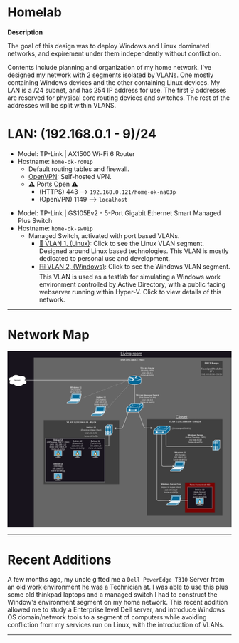 # Homelab

**Description**

The goal of this design was to deploy Windows and Linux dominated networks, and expirement under them independently without confliction.

Contents include planning and organization of my home network. I've designed my network with 2 segments isolated by VLANs. One mostly containing Windows devices and the other containing Linux devices. My LAN is a /24 subnet, and has 254 IP address for use. The first 9 addresses are reserved for physical core routing devices and switches. The rest of the addresses will be split within VLANS.

# LAN: (192.168.0.1 - 9)/24

- Model: TP-Link | AX1500 Wi-Fi 6 Router
- Hostname: `home-ok-ro01p`
  - Default routing tables and firewall.
  - [OpenVPN](https://github.com/OpenVPN/openvpn): Self-hosted VPN.
  - ⚠️ Ports Open ⚠️
    - (HTTPS) 443 --> `192.168.0.121/home-ok-na03p`
    - (OpenVPN) 1149 --> `localhost`
>
- Model: TP-Link | GS105Ev2 - 5-Port Gigabit Ethernet Smart Managed Plus Switch
- Hostname: `home-ok-sw01p`
  - Managed Switch, activated with port based VLANs.
    - [🐧 VLAN 1, (Linux)](https://github.com/allenc125789/Homelab/blob/main/VLANs/Linux-VLAN.md#description): Click to see the Linux VLAN segment. Designed around Linux based technologies. This VLAN is mostly dedicated to personal use and development.
    - [🪟 VLAN 2, (Windows)](https://github.com/allenc125789/Homelab/blob/main/VLANs/Windows-VLAN.md#description): Click to see the Windows VLAN segment. This VLAN is used as a testlab for simulating a Windows work environment controlled by Active Directory, with a public facing webserver running within Hyper-V. Click to view details of this network.
______________________________________________________________________________

# Network Map

![Network Map.](https://github.com/allenc125789/Homelab/blob/main/images/Network-FlowChart.png)
______________________________________________________________________________

# Recent Additions

A few months ago, my uncle gifted me a `Dell PowerEdge T310` Server from an old work environment he was a Technician at. I was able to use this plus some old thinkpad laptops and a managed switch I had to construct the Window's environment segment on my home network. This recent addition allowed me to study a Enterprise level Dell server, and introduce Windows OS domain/network tools to a segment of computers while avoiding confliction from my services run on Linux, with the introduction of VLANs.
______________________________________________________________________________
